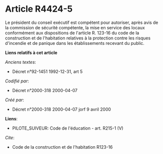 # Article R4424-5

Le président du conseil exécutif est compétent pour autoriser, après avis de la commission de sécurité compétente, la mise en
service des locaux conformément aux dispositions de l'article R. 123-16 du code de la construction et de l'habitation
relatives à la protection contre les risques d'incendie et de panique dans les établissements recevant du public.

**Liens relatifs à cet article**

_Anciens textes_:

  - Décret n°92-1451 1992-12-31, art 5

_Codifié par_:

  - Décret n°2000-318 2000-04-07

_Créé par_:

  - Décret n°2000-318 2000-04-07 jorf 9 avril 2000

**Liens**:

  - PILOTE_SUIVEUR: Code de l'éducation - art. R215-1 (V)

_Cite_:

  - Code de la construction et de l'habitation R123-16
